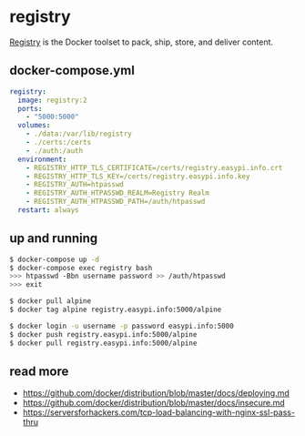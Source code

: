 registry
========

[Registry][1] is the Docker toolset to pack, ship, store, and deliver content.

## docker-compose.yml

```yaml
registry:
  image: registry:2
  ports:
    - "5000:5000"
  volumes:
    - ./data:/var/lib/registry
    - ./certs:/certs
    - ./auth:/auth
  environment:
    - REGISTRY_HTTP_TLS_CERTIFICATE=/certs/registry.easypi.info.crt
    - REGISTRY_HTTP_TLS_KEY=/certs/registry.easypi.info.key
    - REGISTRY_AUTH=htpasswd
    - REGISTRY_AUTH_HTPASSWD_REALM=Registry Realm
    - REGISTRY_AUTH_HTPASSWD_PATH=/auth/htpasswd
  restart: always
```

## up and running

```bash
$ docker-compose up -d
$ docker-compose exec registry bash
>>> htpasswd -Bbn username password >> /auth/htpasswd
>>> exit

$ docker pull alpine
$ docker tag alpine registry.easypi.info:5000/alpine

$ docker login -u username -p password easypi.info:5000
$ docker push registry.easypi.info:5000/alpine
$ docker pull registry.easypi.info:5000/alpine
```

## read more

- https://github.com/docker/distribution/blob/master/docs/deploying.md
- https://github.com/docker/distribution/blob/master/docs/insecure.md
- https://serversforhackers.com/tcp-load-balancing-with-nginx-ssl-pass-thru

[1]: https://github.com/docker/distribution
